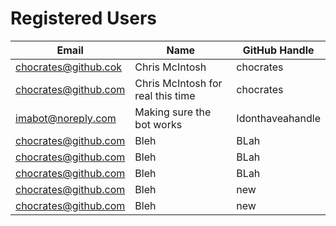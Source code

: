 # Registered Users
| Email | Name | GitHub Handle |  
| --- | --- | --- |  
| chocrates@github.cok | Chris McIntosh | chocrates |  
| chocrates@github.com | Chris McIntosh for real this time | chocrates |  
| imabot@noreply.com | Making sure the bot works | Idonthaveahandle |  
| chocrates@github.com | Bleh | BLah |  
| chocrates@github.com | Bleh | BLah |  
| chocrates@github.com | Bleh | BLah |  
| chocrates@github.com | Bleh | new |  
| chocrates@github.com | Bleh | new |  
